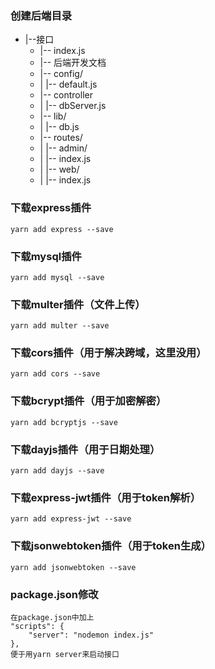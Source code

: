 ### 创建后端目录
* |--接口
    * |-- index.js
    * |-- 后端开发文档
    * |-- config/
    * |   |-- default.js
    * |-- controller
    * |   |-- dbServer.js
    * |-- lib/
    * |   |-- db.js
    * |-- routes/
    * |   |-- admin/
    * |       |-- index.js
    * |   |-- web/
    * |       |-- index.js

### 下载express插件
```
yarn add express --save
```

### 下载mysql插件
```
yarn add mysql --save
```

### 下载multer插件（文件上传）
```
yarn add multer --save
```

### 下载cors插件（用于解决跨域，这里没用）
```
yarn add cors --save
```

### 下载bcrypt插件（用于加密解密）
```
yarn add bcryptjs --save
```

### 下载dayjs插件（用于日期处理）
```
yarn add dayjs --save
```

### 下载express-jwt插件（用于token解析）
```
yarn add express-jwt --save
```
### 下载jsonwebtoken插件（用于token生成）
```
yarn add jsonwebtoken --save
```

### package.json修改
```
在package.json中加上
"scripts": {
    "server": "nodemon index.js"
},
便于用yarn server来启动接口
```